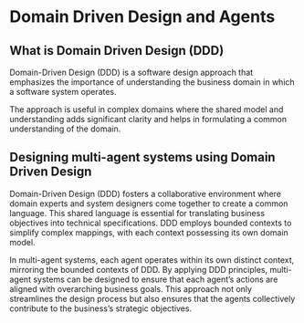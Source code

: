 # Domain Driven Design and Agents

## What is Domain Driven Design (DDD)

Domain-Driven Design (DDD) is a software design approach that emphasizes the importance of understanding the business domain in which a software system operates. 

The approach is useful in complex domains where the shared model and understanding adds significant clarity and helps in formulating a common understanding of the domain.

## Designing multi-agent systems using Domain Driven Design

Domain-Driven Design (DDD) fosters a collaborative environment where domain experts and system designers come together to create a common language. This shared language is essential for translating business objectives into technical specifications. DDD employs bounded contexts to simplify complex mappings, with each context possessing its own domain model.

In multi-agent systems, each agent operates within its own distinct context, mirroring the bounded contexts of DDD. By applying DDD principles, multi-agent systems can be designed to ensure that each agent’s actions are aligned with overarching business goals. This approach not only streamlines the design process but also ensures that the agents collectively contribute to the business’s strategic objectives.